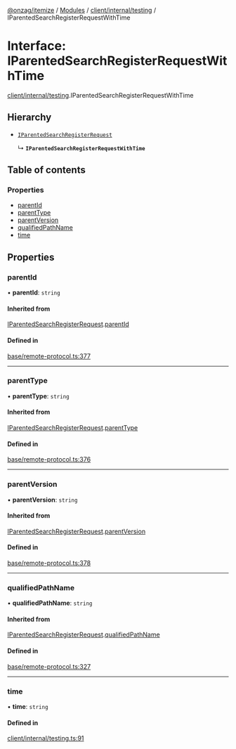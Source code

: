 [@onzag/itemize](../README.md) / [Modules](../modules.md) / [client/internal/testing](../modules/client_internal_testing.md) / IParentedSearchRegisterRequestWithTime

# Interface: IParentedSearchRegisterRequestWithTime

[client/internal/testing](../modules/client_internal_testing.md).IParentedSearchRegisterRequestWithTime

## Hierarchy

- [`IParentedSearchRegisterRequest`](base_remote_protocol.IParentedSearchRegisterRequest.md)

  ↳ **`IParentedSearchRegisterRequestWithTime`**

## Table of contents

### Properties

- [parentId](client_internal_testing.IParentedSearchRegisterRequestWithTime.md#parentid)
- [parentType](client_internal_testing.IParentedSearchRegisterRequestWithTime.md#parenttype)
- [parentVersion](client_internal_testing.IParentedSearchRegisterRequestWithTime.md#parentversion)
- [qualifiedPathName](client_internal_testing.IParentedSearchRegisterRequestWithTime.md#qualifiedpathname)
- [time](client_internal_testing.IParentedSearchRegisterRequestWithTime.md#time)

## Properties

### parentId

• **parentId**: `string`

#### Inherited from

[IParentedSearchRegisterRequest](base_remote_protocol.IParentedSearchRegisterRequest.md).[parentId](base_remote_protocol.IParentedSearchRegisterRequest.md#parentid)

#### Defined in

[base/remote-protocol.ts:377](https://github.com/onzag/itemize/blob/a24376ed/base/remote-protocol.ts#L377)

___

### parentType

• **parentType**: `string`

#### Inherited from

[IParentedSearchRegisterRequest](base_remote_protocol.IParentedSearchRegisterRequest.md).[parentType](base_remote_protocol.IParentedSearchRegisterRequest.md#parenttype)

#### Defined in

[base/remote-protocol.ts:376](https://github.com/onzag/itemize/blob/a24376ed/base/remote-protocol.ts#L376)

___

### parentVersion

• **parentVersion**: `string`

#### Inherited from

[IParentedSearchRegisterRequest](base_remote_protocol.IParentedSearchRegisterRequest.md).[parentVersion](base_remote_protocol.IParentedSearchRegisterRequest.md#parentversion)

#### Defined in

[base/remote-protocol.ts:378](https://github.com/onzag/itemize/blob/a24376ed/base/remote-protocol.ts#L378)

___

### qualifiedPathName

• **qualifiedPathName**: `string`

#### Inherited from

[IParentedSearchRegisterRequest](base_remote_protocol.IParentedSearchRegisterRequest.md).[qualifiedPathName](base_remote_protocol.IParentedSearchRegisterRequest.md#qualifiedpathname)

#### Defined in

[base/remote-protocol.ts:327](https://github.com/onzag/itemize/blob/a24376ed/base/remote-protocol.ts#L327)

___

### time

• **time**: `string`

#### Defined in

[client/internal/testing.ts:91](https://github.com/onzag/itemize/blob/a24376ed/client/internal/testing.ts#L91)
